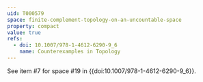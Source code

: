 ```yaml
---
uid: T000579
space: finite-complement-topology-on-an-uncountable-space
property: compact
value: true
refs:
  - doi: 10.1007/978-1-4612-6290-9_6
    name: Counterexamples in Topology
---
```


See item #7 for space #19 in {{doi:10.1007/978-1-4612-6290-9_6}}.
